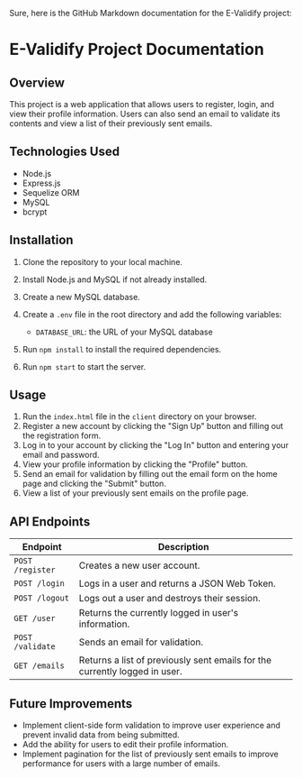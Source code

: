 Sure, here is the GitHub Markdown documentation for the E-Validify project:


# E-Validify Project Documentation

## Overview
This project is a web application that allows users to register, login, and view their profile information. Users can also send an email to validate its contents and view a list of their previously sent emails.

## Technologies Used

* Node.js
* Express.js
* Sequelize ORM
* MySQL
* bcrypt

## Installation

1. Clone the repository to your local machine.
2. Install Node.js and MySQL if not already installed.
3. Create a new MySQL database.
4. Create a `.env` file in the root directory and add the following variables:

    * `DATABASE_URL`: the URL of your MySQL database

5. Run `npm install` to install the required dependencies.
6. Run `npm start` to start the server.

## Usage

1. Run the `index.html` file in the `client` directory on your browser.
2. Register a new account by clicking the "Sign Up" button and filling out the registration form.
3. Log in to your account by clicking the "Log In" button and entering your email and password.
4. View your profile information by clicking the "Profile" button.
5. Send an email for validation by filling out the email form on the home page and clicking the "Submit" button.
6. View a list of your previously sent emails on the profile page.

## API Endpoints

| Endpoint | Description |
|---|---|
| `POST /register` | Creates a new user account. |
| `POST /login` | Logs in a user and returns a JSON Web Token. |
| `POST /logout` | Logs out a user and destroys their session. |
| `GET /user` | Returns the currently logged in user's information. |
| `POST /validate` | Sends an email for validation. |
| `GET /emails` | Returns a list of previously sent emails for the currently logged in user. |

## Future Improvements

* Implement client-side form validation to improve user experience and prevent invalid data from being submitted.
* Add the ability for users to edit their profile information.
* Implement pagination for the list of previously sent emails to improve performance for users with a large number of emails.
